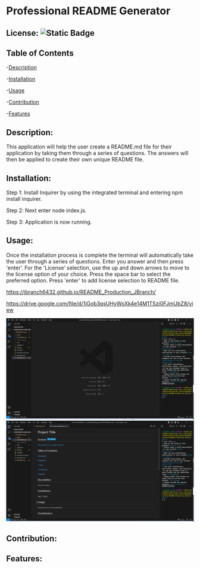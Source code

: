 # Professional README Generator

  ## License: ![Static Badge](https://img.shields.io/badge/MIT_License-blue)

  
  
  ## Table of Contents

  -[Description](#description)

  -[Installation](#installation)

  -[Usage](#usage)

  -[Contribution](#contribution)

  -[Features](#features)

  ## Description:
  This application will help the user create a README.md file for their application by taking them through a series of questions. The answers will then be applied to create their own unique README file.

  ## Installation:
  Step 1: Install Inquirer by using the integrated terminal and entering npm install inquirer.

  Step 2: Next enter node index.js.

  Step 3: Application is now running.

  ## Usage:
  Once the installation process is complete the terminal will automatically take the user through a series of questions. Enter you answer and then press 'enter'. For the 'License' selection, use the up and down arrows to move to the license option of your choice. Press the space bar to select the preferred option. Press 'enter' to add license selection to README file. 

  https://jbranch6432.github.io/README_Production_JBranch/

  https://drive.google.com/file/d/1iGob3qsUHyWoXk4e14M1TSzi0FJmUbZ8/view

  ![Screenshot1](./images/Screenshot_README_QuestionsInTerminal.png)
  ![Screenshot2](./images/Screenshot_README_Created.png)

  ## Contribution:
  

  ## Features:
   